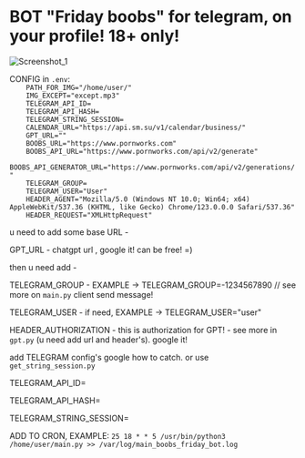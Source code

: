 # BOT "Friday boobs" for telegram, on your profile! 18+ only!
![Screenshot_1](https://github.com/s0rkin/telegram-friday-boobs-bot/assets/12657938/c74911ee-85fc-47f7-b726-c182fc378d9b)
<br>
<p>CONFIG in <code>.env</code>:
<code>
    PATH_FOR_IMG="/home/user/"
    IMG_EXCEPT="except.mp3"
    TELEGRAM_API_ID=
    TELEGRAM_API_HASH=
    TELEGRAM_STRING_SESSION=
    CALENDAR_URL="https://api.sm.su/v1/calendar/business/"
    GPT_URL=""
    BOOBS_URL="https://www.pornworks.com"
    BOOBS_API_URL="https://www.pornworks.com/api/v2/generate"
    BOOBS_API_GENERATOR_URL="https://www.pornworks.com/api/v2/generations/"
    TELEGRAM_GROUP=
    TELEGRAM_USER="User"
    HEADER_AGENT="Mozilla/5.0 (Windows NT 10.0; Win64; x64) AppleWebKit/537.36 (KHTML, like Gecko) Chrome/123.0.0.0 Safari/537.36"
    HEADER_REQUEST="XMLHttpRequest"
</code>
</p>
<p>
u need to add some base URL -
</p>
<p>
GPT_URL - chatgpt url , google it! can be free! =)</text>
</p>
<p>then u need add - 
</p>
<p>
TELEGRAM_GROUP - EXAMPLE -> TELEGRAM_GROUP=-1234567890  // see more on <code>main.py</code> client send message!
</p>
<p>
TELEGRAM_USER - if need, EXAMPLE -> TELEGRAM_USER="user"
</p>
<p>
HEADER_AUTHORIZATION - this is authorization for GPT! - see more in <code>gpt.py</code> (u need add url and header's). google it!
</p>
<p>
add TELEGRAM config's google how to catch. or use <code>get_string_session.py</code>
</p>
<p>
TELEGRAM_API_ID=
</p>
<p>
TELEGRAM_API_HASH=
</p>
<p>
TELEGRAM_STRING_SESSION=
</p>
<p>ADD TO CRON, EXAMPLE:
<code>25 18 * * 5 /usr/bin/python3 /home/user/main.py >> /var/log/main_boobs_friday_bot.log</code>
</p>

